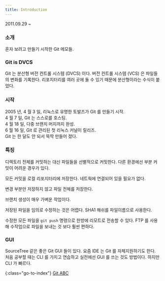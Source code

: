 ```yaml
---
title: Introduction
---
```


2011.09.29 ~

### 소개

혼자 보려고 만들기 시작한 Git 메모들.


### Git is DVCS

Git 는 분산형 버전 컨트롤 시스템 (DVCS) 이다.
버전 컨트롤 시스템 (VCS) 은 파일들의 변화를 기록한다.
리포지터리를 여러 곳에 둘 수 있기 때문에 분산형이라는 수식이 붙었다.


### 시작

2005 년, 4 월 3 일, 리눅스로 유명한 토발즈가 Git 를 만들기 시작.  
4 월 7 일, Git 는 스스로를 호스팅.  
4 월 18 일, 다중 브랜치 머지까지 완성.  
6 월 16 일, Git 로 관리된 첫 리눅스 커널이 릴리즈.  
Git 는 한 달도 안 되서 뚝딱 만들어 졌다.


### 특징

디렉토리 전체를 커밋하는 대신 파일들을 선별적으로 커밋한다.
다른 환경에선 부분 커밋이 어려운 경우가 있다.

모든 커밋을 로컬 리포지터리에 저장한다.
네트웍에 연결되어 있을 필요가 없다.

변경 부분만 저장하지 않고 파일 전체를 저장한다.

브랜치 생성이 매우 가벼운 작업이다.

저장된 파일을 임의로 수정하는 것은 어렵다.
SHA1 해쉬를 파일이름으로 사용한다.

수정한 모든 파일을 `git push` 명령으로 한방에 리모트로 전송할 수 있다.
FTP 를 사용해 수작업으로 파일을 보내는 것 보다 훨씬 편하다.


### GUI

SourceTree 같은 좋은 Git GUI 들이 있다.
요즘 IDE 는 Git 를 자체지원하기도 한다.
처음 공부할 때는 CLI 를 가지고 연습하고 실전에선 GUI 를 쓰는 것도 방법이다.
하지만 CLI 가 빠르다.

{:class="go-to-index"}
[Git ABC](index)